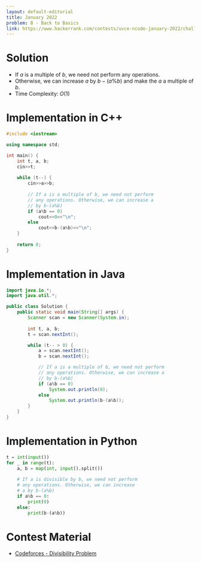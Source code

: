 ```yaml
---
layout: default-editorial
title: January 2022
problem: B - Back to Basics
link: https://www.hackerrank.com/contests/uvce-ncode-january-2022/challenges/b-back-to-basics
---
```

# Solution

- If $a$ is a multiple of $b$, we need not perform any operations.
- Otherwise, we can increase $a$ by $b-(a\%b)$ and make the $a$ a multiple of $b$.
- Time Complexity: $O(1)$

$$$$

# Implementation in C++

```cpp
#include <iostream>

using namespace std;

int main() {
    int t, a, b;
    cin>>t;
    
    while (t--) {
        cin>>a>>b;
        
        // If a is a multiple of b, we need not perform
        // any operations. Otherwise, we can increase a
        // by b-(a%b)
        if (a%b == 0)
            cout<<0<<"\n";
        else
            cout<<b-(a%b)<<"\n";
    }
    
    return 0;
}

```

$$$$

# Implementation in Java

```java
import java.io.*;
import java.util.*;

public class Solution {
    public static void main(String[] args) {
        Scanner scan = new Scanner(System.in);
        
        int t, a, b;
        t = scan.nextInt();

        while (t-- > 0) {
            a = scan.nextInt();
            b = scan.nextInt();

            // If a is a multiple of b, we need not perform
            // any operations. Otherwise, we can increase a
            // by b-(a%b)
            if (a%b == 0)
                System.out.println(0);
            else
                System.out.println(b-(a%b));
        }
    }
}
```

$$$$

# Implementation in Python

```python
t = int(input())
for _ in range(t):
    a, b = map(int, input().split())
    
    # If a is divisible by b, we need not perform
    # any operations. Otherwise, we can increase
    # a by b-(a%b)
    if a%b == 0:
        print(0)
    else:
        print(b-(a%b))

```

$$$$

# Contest Material

- [Codeforces - Divisibility Problem](https://codeforces.com/contest/1328/problem/A)

